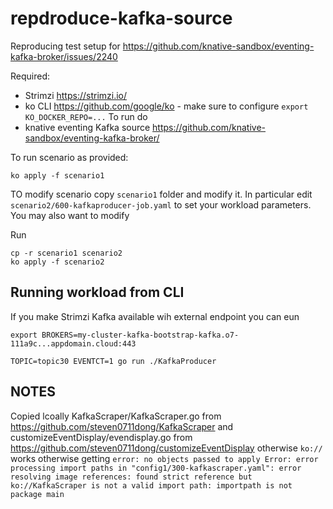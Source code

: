 # repdroduce-kafka-source


Reproducing test setup for https://github.com/knative-sandbox/eventing-kafka-broker/issues/2240

Required:
*  Strimzi https://strimzi.io/
* ko CLI https://github.com/google/ko - make sure to configure `export KO_DOCKER_REPO=...`
To run do
* knative eventing Kafka source https://github.com/knative-sandbox/eventing-kafka-broker/


To run scenario as provided:

```
ko apply -f scenario1
```

TO modify scenario copy `scenario1` folder and modify it.
In particular edit `scenario2/600-kafkaproducer-job.yaml` to set your workload parameters. You may also want to modify

Run

```
cp -r scenario1 scenario2
ko apply -f scenario2
```

## Running workload from CLI

If you make Strimzi Kafka available wih external endpoint you can eun

```
export BROKERS=my-cluster-kafka-bootstrap-kafka.o7-111a9c...appdomain.cloud:443

TOPIC=topic30 EVENTCT=1 go run ./KafkaProducer
````

## NOTES

Copied lcoally KafkaScraper/KafkaScraper.go from https://github.com/steven0711dong/KafkaScraper and customizeEventDisplay/evendisplay.go from https://github.com/steven0711dong/customizeEventDisplay otherwise `ko://` works otherwise getting `error: no objects passed to apply Error: error processing import paths in "config1/300-kafkascraper.yaml": error resolving image references: found strict reference but ko://KafkaScraper is not a valid import path: importpath is not package main`

